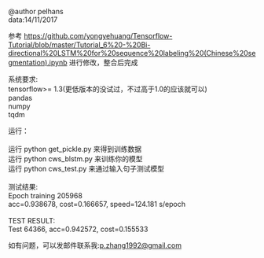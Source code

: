@author pelhans<br>
data:14/11/2017<br>

参考 https://github.com/yongyehuang/Tensorflow-Tutorial/blob/master/Tutorial_6%20-%20Bi-directional%20LSTM%20for%20sequence%20labeling%20(Chinese%20segmentation).ipynb 进行修改，整合后完成

系统要求:<br>
tensorflow>= 1.3(更低版本的没试过，不过高于1.0的应该就可以)<br>
pandas<br>
numpy<br>
tqdm<br>

运行：<br>
<br>
运行 python get_pickle.py  来得到训练数据<br>
运行 python cws_blstm.py 来训练你的模型<br>
运行 python cws_test.py 来通过输入句子测试模型<br>
<br>
测试结果:<br>
Epoch training 205968<br>
acc=0.938678, cost=0.166657, speed=124.181 s/epoch<br>
<br>
TEST RESULT:<br>
Test 64366, acc=0.942572, cost=0.155533<br>

如有问题，可以发邮件联系我:p.zhang1992@gmail.com<br>
